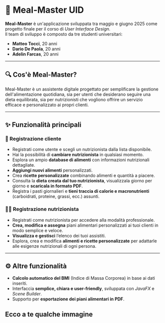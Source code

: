 # 🥗 Meal-Master UID

**Meal-Master** è un'applicazione sviluppata tra maggio e giugno 2025 come progetto finale per il corso di *User Interface Design*.  
Il team di sviluppo è composto da tre studenti universitari:

- **Matteo Tocci**, 20 anni  
- **Dario De Paola**, 20 anni  
- **Adelin Farcas**, 20 anni  

---

## 🔍 Cos'è Meal-Master?

Meal-Master è un assistente digitale progettato per semplificare la gestione dell'alimentazione quotidiana, sia per utenti che desiderano seguire una dieta equilibrata, sia per nutrizionisti che vogliono offrire un servizio efficace e personalizzato ai propri clienti.

---

## ✨ Funzionalità principali

### 👤 Registrazione cliente

- Registrati come utente e scegli un nutrizionista dalla lista disponibile.
- Hai la possibilità di **cambiare nutrizionista** in qualsiasi momento.
- Esplora un ampio **database di alimenti** con informazioni nutrizionali dettagliate.
- **Aggiungi nuovi alimenti** personalizzati.
- Crea **ricette personalizzate** combinando alimenti e quantità a piacere.
- Consulta la **dieta creata dal tuo nutrizionista**, visualizzala giorno per giorno e **scaricala in formato PDF**.
- Registra i pasti giornalieri e **tieni traccia di calorie e macronutrienti** (carboidrati, proteine, grassi, ecc.) assunti.

### 🧑‍⚕️ Registrazione nutrizionista

- Registrati come nutrizionista per accedere alla modalità professionale.
- **Crea, modifica e assegna** piani alimentari personalizzati ai tuoi clienti in modo semplice e veloce.
- **Visualizza e gestisci** l’elenco dei tuoi assistiti.
- Esplora, crea e modifica **alimenti e ricette personalizzate** per adattarle alle esigenze nutrizionali di ogni persona.

---

## ⚙️ Altre funzionalità

- **Calcolo automatico del BMI** (Indice di Massa Corporea) in base ai dati inseriti.
- Interfaccia **semplice, chiara e user-friendly**, sviluppata con *JavaFX* e *Scene Builder*.
- Supporto per **esportazione dei piani alimentari in PDF**.

## Ecco a te qualche immagine



